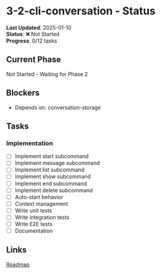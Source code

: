 # 3-2-cli-conversation - Status
**Last Updated**: 2025-01-10  
**Status**: ❌ Not Started  
**Progress**: 0/12 tasks

## Current Phase
Not Started - Waiting for Phase 2

## Blockers
- Depends on: conversation-storage

## Tasks
### Implementation
- [ ] Implement start subcommand
- [ ] Implement message subcommand
- [ ] Implement list subcommand
- [ ] Implement show subcommand
- [ ] Implement end subcommand
- [ ] Implement delete subcommand
- [ ] Auto-start behavior
- [ ] Context management
- [ ] Write unit tests
- [ ] Write integration tests
- [ ] Write E2E tests
- [ ] Documentation

## Links
[Roadmap](../../roadmap.md)
